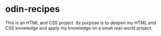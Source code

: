 # odin-recipes
This is an HTML and CSS project. Its purpose is to deepen my HTML and CSS knowledge and apply my knowledge on a small real-world project.